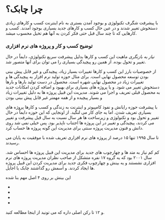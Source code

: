 # چرا چابک؟

با پیشرفت شگرف تکنولوژی و بوجود آمدن بستری به نام اینترنت کسب و کارهای زیادی دستخوش تغییر شدند و در عین حال کسب و کارهای جدید بسیاری بوجود آمدند. کسب و کارهایی که تا چند سال قبل حتی فکر کردن به آنها هم تخیل محسوب میشد.

### توضیح کسب و کار و پروژه های نرم افزاری
_نیاز به بازنگری_
ماهیت این کسب و کارها بدلیل پیشرفت سریع تکنولوژی، دايماً در حال تغییر و تحول بوده. از همین رو پیچیدگی بسیاری را می توان برای آنها متصور شد.

از خصوصیات بارز این کسب و کارها تغییرات بسیار زیاد، پیچیدگی و غیر قابل پیش بینی بودن توسعه محصول نهایی است.
برای مثال حوزه تولید نرم افزار به پیچیدگی ها و تغییرات زیاد در محصول نهایی شهره است. محصول در دست تولید بارها و بارها دستخوش تغییر می شود. و یا پروژه های بسیاری برای بهبود و اضافه کردن امکانات جدید به محصول قبلی تعریف و اجرا می شوند. 
مدیریت این قبیل پروژه ها به دلیل تغییرات زیاد و بسیار پیچیده و از همه مهمتر غیر قابل پیش بینی بودن  

با پیشرفت حوزه رایانش و نفوذ کامپیوتر و اینترنت به زندگی و کسب و کارها پروژه های بسیاری تعریف شدن. اما یه جای کار می لنگید. از اونجایی که این حوزه دایماً در حال تغییر و تحول بود و تکنولوژی و زیرساخت ها هر سال نسبت به سال قبل پیشرفت و تغییر می کردند، پیچیدگی و تغییر در این پروژه ها اجتناب ناپذیر بود. پس خیلی نمی شد روی دانش و فنون مدیریت پروژه سنتی برای مدیریت این گونه پروژه ها حساب کرد. 

تا سال ۱۹۹۵ تنها ۱۵ درصد از پروژه های نرم افزاری تعریف شده با موفقیت به پایان می رسیدند. 

کم کم نیاز به متد ها و چهارچوب های جدید برای مدیریت این قبیل پروژه ها احساس شد. سال ۲۰۰۱ بود که یه گروه ۱۷ نفره متشکل از صاحب نظران مدیریت پروژه های نرم افزاری نشستند و یه بینش و چهارچوب فکری جدید برای مدیریت کردن این قبیل پروژه ها ایجاد کردند. و اسمش رو گذاشتند چابک یا اجایل. 

این بینش بر روی ۴ اصل مهم بنا شده 

-
-
-
-

و ۱۲ تا رکن اصلی داره که می تونید از اینجا مطالعه کنید. 

 

